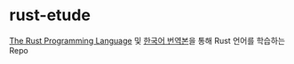 # rust-etude

[The Rust Programming Language](https://github.com/rust-lang/book) 및 [한국어 번역본](https://rust-kr.github.io/doc.rust-kr.org/)을 통해 Rust 언어를 학습하는 Repo
